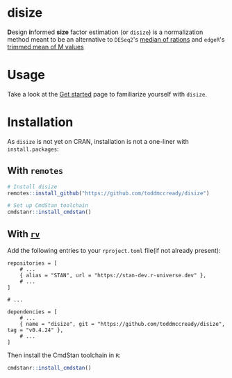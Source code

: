 # disize

**D**esign **i**nformed **size** factor estimation (or `disize`) is a normalization method meant to be an alternative to `DESeq2`'s [median of rations](https://genomebiology.biomedcentral.com/articles/10.1186/gb-2010-11-10-r106) and `edgeR`'s [trimmed mean of M values](https://genomebiology.biomedcentral.com/articles/10.1186/gb-2010-11-3-r25)

# Usage

Take a look at the [Get started](https://toddmccready.github.io/disize/articles/disize.html) page to familiarize yourself with `disize`.

# Installation

As `disize` is not yet on CRAN, installation is not a one-liner with `install.packages`:

## With `remotes`
```R
# Install disize
remotes::install_github("https://github.com/toddmccready/disize")

# Set up CmdStan toolchain
cmdstanr::install_cmdstan()
```

## With [`rv`](https://a2-ai.github.io/rv-docs/)

Add the following entries to your `rproject.toml` file(if not already present):
```
repositories = [
    # ...
    { alias = "STAN", url = "https://stan-dev.r-universe.dev" },
    # ...
]

# ...

dependencies = [
    # ...
    { name = "disize", git = "https://github.com/toddmccready/disize", tag = "v0.4.24" },
    # ...
]
```

Then install the CmdStan toolchain in `R`:
```R
cmdstanr::install_cmdstan()
```
